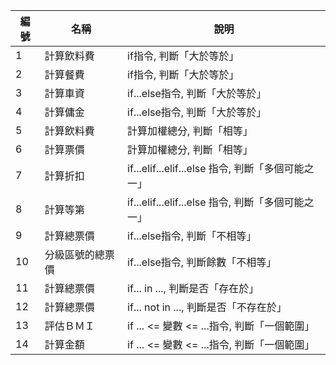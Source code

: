 |編號 | 名稱 | 說明  |
|-----|--------|-----------|
| 1   |計算飲料費 | if指令, 判斷「大於等於」     |
| 2   |計算餐費 | if指令, 判斷「大於等於」    |
| 3   |計算車資 | if...else指令, 判斷「大於等於」    |
| 4   |計算傭金 | if...else指令, 判斷「大於等於」   |
| 5   |計算飲料費 |計算加權總分, 判斷「相等」   |
| 6   |計算票價 | 計算加權總分, 判斷「相等」   |
| 7   |計算折扣 | if...elif...elif...else 指令, 判斷「多個可能之一」    |
| 8   |計算等第 | if...elif...elif...else 指令, 判斷「多個可能之一」    |
| 9   |計算總票價 | if...else指令, 判斷「不相等」   |
| 10   |分級區號的總票價 | if...else指令, 判斷餘數「不相等」     |
| 11   |計算總票價 | if... in ..., 判斷是否「存在於」    |
| 12   |計算總票價 | if... not in ..., 判斷是否「不存在於」     |
| 13   |評估ＢＭＩ | if ... <= 變數 <= ...指令, 判斷「一個範圍」    |
| 14   |計算金額 |  if ... <= 變數 <= ...指令, 判斷「一個範圍」   |
